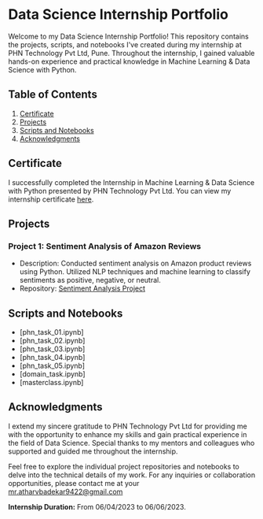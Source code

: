 # Data Science Internship Portfolio

Welcome to my Data Science Internship Portfolio! This repository contains the projects, scripts, and notebooks I've created during my internship at PHN Technology Pvt Ltd, Pune. Throughout the internship, I gained valuable hands-on experience and practical knowledge in Machine Learning & Data Science with Python.

## Table of Contents

1. [Certificate](#certificate)
2. [Projects](#projects)
3. [Scripts and Notebooks](#scripts-and-notebooks)
4. [Acknowledgments](#acknowledgments)

## Certificate

I successfully completed the Internship in Machine Learning & Data Science with Python presented by PHN Technology Pvt Ltd. You can view my internship certificate [here](link_to_certificate.pdf).

## Projects

### Project 1: Sentiment Analysis of Amazon Reviews
- Description: Conducted sentiment analysis on Amazon product reviews using Python. Utilized NLP techniques and machine learning to classify sentiments as positive, negative, or neutral.
- Repository: [Sentiment Analysis Project](link_to_repo)


## Scripts and Notebooks

- [phn_task_01.ipynb]
- [phn_task_02.ipynb]
- [phn_task_03.ipynb]
- [phn_task_04.ipynb]
- [phn_task_05.ipynb]
- [domain_task.ipynb]
- [masterclass.ipynb]

## Acknowledgments

I extend my sincere gratitude to PHN Technology Pvt Ltd for providing me with the opportunity to enhance my skills and gain practical experience in the field of Data Science. Special thanks to my mentors and colleagues who supported and guided me throughout the internship.

Feel free to explore the individual project repositories and notebooks to delve into the technical details of my work. For any inquiries or collaboration opportunities, please contact me at your mr.atharvbadekar9422@gmail.com

**Internship Duration:** From 06/04/2023 to 06/06/2023.
